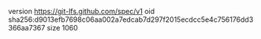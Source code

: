version https://git-lfs.github.com/spec/v1
oid sha256:d9013efb7698c06aa002a7edcab7d297f2015ecdcc5e4c756176dd3366aa7367
size 1060

